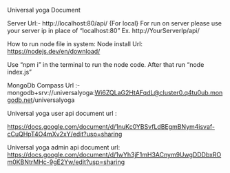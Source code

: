 Universal yoga Document

Server Url:- http://localhost:80/api/   {For local}
For run on server please use your server ip in place of “localhost:80”
Ex. http://YourServerIp/api/

How to run node file in system:
Node install Url: https://nodejs.dev/en/download/

Use “npm i” in the terminal to run the node code.
After that run “node index.js”

MongoDb Compass Url :- mongodb+srv://universalyoga:Wi6ZQLaG2HtAFqdL@cluster0.q4tu0ub.mongodb.net/universalyoga


Universal yoga user  api document url :

https://docs.google.com/document/d/1nuKc0YBSvfLdBEgmBNym4isvaf-cCuQHpT4O4mXv2xY/edit?usp=sharing


Universal yoga admin api document url:
https://docs.google.com/document/d/1wYh3jF1mH3ACnym9UwgDDDbxROm0KBNtrMHc-9gE2Yw/edit?usp=sharing





